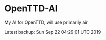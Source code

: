 # OpenTTD-AI
My AI for OpenTTD, will use primarily air

Latest backup: Sun Sep 22 04:29:01 UTC 2019
